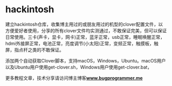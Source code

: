 # hackintosh

建立hackintosh仓库，收集博主用过的或朋友用过的机型的clover配置文件，以方便爱好者使用，分享的所有clover文件均实测通过，不敢保证完美，但可以保证日常使用。三卡(声卡，显卡，网卡)正常，蓝牙正常，usb正常，睡眠唤醒正常，hdmi外接屏正常，电池正常，亮度调节(小太阳)正常，变频正常，触摸板，触屏，指点杆之类的不敢保证。

添加两个自动获取Clover脚本，支持macOS，Windows，Ubuntu。macOS用户以及Ubuntu用户使用get-clover.sh，Windows用户使用get-clover.bat，

更多教程文章，技术分享请访问博主博客<b><font color=#0099ff>www.bugprogrammer.me</font></b>